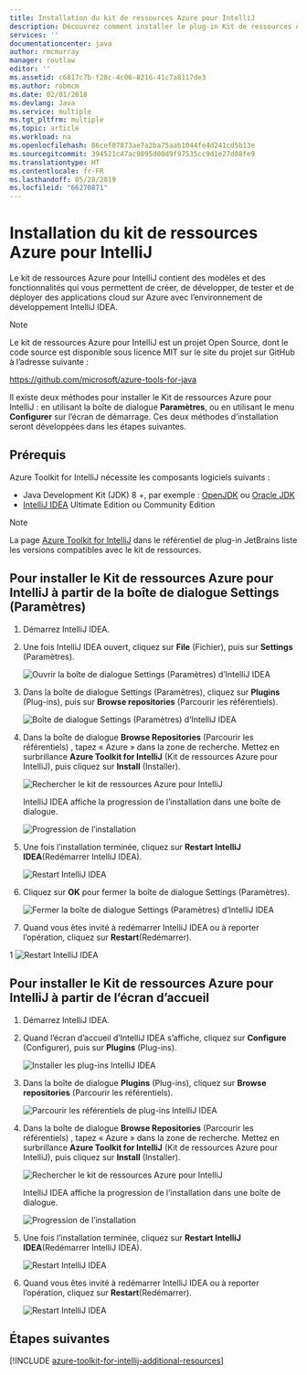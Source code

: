 ```yaml
---
title: Installation du kit de ressources Azure pour IntelliJ
description: Découvrez comment installer le plug-in Kit de ressources Azure pour IntelliJ pour créer et déployer des applications cloud sur Azure.
services: ''
documentationcenter: java
author: rmcmurray
manager: routlaw
editor: ''
ms.assetid: c6817c7b-f28c-4c06-8216-41c7a8117de3
ms.author: robmcm
ms.date: 02/01/2018
ms.devlang: Java
ms.service: multiple
ms.tgt_pltfrm: multiple
ms.topic: article
ms.workload: na
ms.openlocfilehash: 86cef07873ae7a2ba75aab1044fe4d241cd5b13e
ms.sourcegitcommit: 394521c47ac9895d00d9f97535cc9d1e27d08fe9
ms.translationtype: HT
ms.contentlocale: fr-FR
ms.lasthandoff: 05/28/2019
ms.locfileid: "66270871"
---
```

# <a name="installing-the-azure-toolkit-for-intellij"></a>Installation du kit de ressources Azure pour IntelliJ

Le kit de ressources Azure pour IntelliJ contient des modèles et des fonctionnalités qui vous permettent de créer, de développer, de tester et de déployer des applications cloud sur Azure avec l’environnement de développement IntelliJ IDEA.

> [!NOTE] 
> 
> Le kit de ressources Azure pour IntelliJ est un projet Open Source, dont le code source est disponible sous licence MIT sur le site du projet sur GitHub à l’adresse suivante : 
> 
> <https://github.com/microsoft/azure-tools-for-java> 
> 

Il existe deux méthodes pour installer le Kit de ressources Azure pour IntelliJ : en utilisant la boîte de dialogue **Paramètres**, ou en utilisant le menu **Configurer** sur l’écran de démarrage. Ces deux méthodes d’installation seront développées dans les étapes suivantes.

## <a name="prerequisites"></a>Prérequis

Azure Toolkit for IntelliJ nécessite les composants logiciels suivants :

* Java Development Kit (JDK) 8 +, par exemple : [OpenJDK](https://openjdk.java.net/) ou [Oracle JDK](https://www.oracle.com/technetwork/java/javase/downloads/index.html)
* [IntelliJ IDEA](https://www.jetbrains.com/idea/download/) Ultimate Edition ou Community Edition

> [!NOTE]
> 
> La page [Azure Toolkit for IntelliJ](https://plugins.jetbrains.com/plugin/8053) dans le référentiel de plug-in JetBrains liste les versions compatibles avec le kit de ressources.
> 

<!--
> [!IMPORTANT]
> 
> If you are using the Azure Toolkit for IntelliJ on Windows, the toolkit requires installing the Azure SDK 2.9.6 or later in order to use the Azure emulator. You have two options for installing the Azure SDK:
> 
> * You can download and install the Azure SDK by using the [Web Platform Installer (WebPI)](http://go.microsoft.com/fwlink/?LinkID=252838).
> * If you do not have the Azure SDK installed when you create your first Azure deployment project, you will be prompted to automatically download install the requisite version of the Azure SDK.
> 
> Note that the Azure SDK is only required on Windows.
> 
-->


## <a name="to-install-the-azure-toolkit-for-intellij-from-the-settings-dialog-box"></a>Pour installer le Kit de ressources Azure pour IntelliJ à partir de la boîte de dialogue Settings (Paramètres)

1. Démarrez IntelliJ IDEA.

1. Une fois IntelliJ IDEA ouvert, cliquez sur **File** (Fichier), puis sur **Settings** (Paramètres).
   
   ![Ouvrir la boîte de dialogue Settings (Paramètres) d’IntelliJ IDEA][01a]

1. Dans la boîte de dialogue Settings (Paramètres), cliquez sur **Plugins** (Plug-ins), puis sur **Browse repositories** (Parcourir les référentiels).
   
   ![Boîte de dialogue Settings (Paramètres) d’IntelliJ IDEA][02a]

1. Dans la boîte de dialogue **Browse Repositories** (Parcourir les référentiels) , tapez « Azure » dans la zone de recherche. Mettez en surbrillance **Azure Toolkit for IntelliJ** (Kit de ressources Azure pour IntelliJ), puis cliquez sur **Install** (Installer).
   
   ![Rechercher le kit de ressources Azure pour IntelliJ][03]
   
   IntelliJ IDEA affiche la progression de l’installation dans une boîte de dialogue.
   
   ![Progression de l’installation][04]

1. Une fois l’installation terminée, cliquez sur **Restart IntelliJ IDEA**(Redémarrer IntelliJ IDEA).
   
   ![Restart IntelliJ IDEA][05]

1. Cliquez sur **OK** pour fermer la boîte de dialogue Settings (Paramètres).
   
   ![Fermer la boîte de dialogue Settings (Paramètres) d’IntelliJ IDEA][06]

1. Quand vous êtes invité à redémarrer IntelliJ IDEA ou à reporter l’opération, cliquez sur **Restart**(Redémarrer).
   
1   ![Restart IntelliJ IDEA][07]

## <a name="to-install-the-azure-toolkit-for-intellij-from-the-start-screen"></a>Pour installer le Kit de ressources Azure pour IntelliJ à partir de l’écran d’accueil

1. Démarrez IntelliJ IDEA.

1. Quand l’écran d’accueil d’IntelliJ IDEA s’affiche, cliquez sur **Configure** (Configurer), puis sur **Plugins** (Plug-ins).
   
   ![Installer les plug-ins IntelliJ IDEA][01b]

1. Dans la boîte de dialogue **Plugins** (Plug-ins), cliquez sur **Browse repositories** (Parcourir les référentiels).
   
   ![Parcourir les référentiels de plug-ins IntelliJ IDEA][02b]

1. Dans la boîte de dialogue **Browse Repositories** (Parcourir les référentiels) , tapez « Azure » dans la zone de recherche. Mettez en surbrillance **Azure Toolkit for IntelliJ** (Kit de ressources Azure pour IntelliJ), puis cliquez sur **Install** (Installer).
   
   ![Rechercher le kit de ressources Azure pour IntelliJ][03]
   
   IntelliJ IDEA affiche la progression de l’installation dans une boîte de dialogue.
   
   ![Progression de l’installation][04]

1. Une fois l’installation terminée, cliquez sur **Restart IntelliJ IDEA**(Redémarrer IntelliJ IDEA).
   
   ![Restart IntelliJ IDEA][05]

1. Quand vous êtes invité à redémarrer IntelliJ IDEA ou à reporter l’opération, cliquez sur **Restart**(Redémarrer).
   
   ![Restart IntelliJ IDEA][07]

## <a name="next-steps"></a>Étapes suivantes

[!INCLUDE [azure-toolkit-for-intellij-additional-resources](../includes/azure-toolkit-for-intellij-additional-resources.md)]

<!-- URL List -->

<!-- IMG List -->

[01a]: media/azure-toolkit-for-intellij-installation/01-intellij-file-settings.png
[01b]: media/azure-toolkit-for-intellij-installation/01-intellij-configure-dropdown.png
[02a]: media/azure-toolkit-for-intellij-installation/02-intellij-settings-dialog.png
[02b]: media/azure-toolkit-for-intellij-installation/02-intellij-plugins-dialog.png
[03]: media/azure-toolkit-for-intellij-installation/03-intellij-browse-repositories.png
[04]: media/azure-toolkit-for-intellij-installation/04-install-progress.png
[05]: media/azure-toolkit-for-intellij-installation/05-restart-intellij.png
[06]: media/azure-toolkit-for-intellij-installation/06-intellij-settings-dialog.png
[07]: media/azure-toolkit-for-intellij-installation/07-restart-intellij.png
